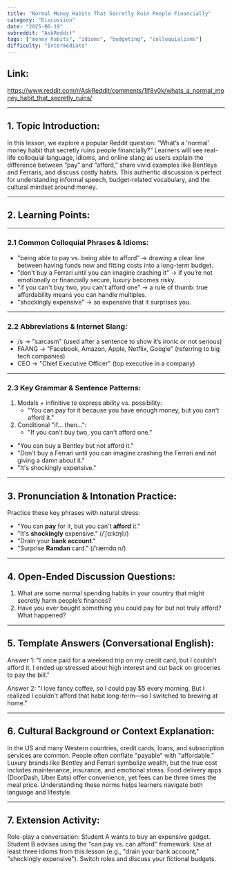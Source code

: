 ```yaml
---
title: "Normal Money Habits That Secretly Ruin People Financially"
category: "Discussion"
date: "2025-06-19"
subreddit: "AskReddit"
tags: ["money habits", "idioms", "budgeting", "colloquialisms"]
difficulty: "Intermediate"
---
```


## Link:
https://www.reddit.com/r/AskReddit/comments/1lf8v0k/whats_a_normal_money_habit_that_secretly_ruins/

---
## 1. Topic Introduction:
In this lesson, we explore a popular Reddit question: “What’s a 'normal' money habit that secretly ruins people financially?” Learners will see real-life colloquial language, idioms, and online slang as users explain the difference between “pay” and “afford,” share vivid examples like Bentleys and Ferraris, and discuss costly habits. This authentic discussion is perfect for understanding informal speech, budget-related vocabulary, and the cultural mindset around money.

---
## 2. Learning Points:

---
### 2.1 Common Colloquial Phrases & Idioms:
- "being able to pay vs. being able to afford" → drawing a clear line between having funds now and fitting costs into a long-term budget.
- "don't buy a Ferrari until you can imagine crashing it" → if you’re not emotionally or financially secure, luxury becomes risky.
- "if you can't buy two, you can't afford one" → a rule of thumb: true affordability means you can handle multiples.
- "shockingly expensive" → so expensive that it surprises you.

---
### 2.2 Abbreviations & Internet Slang:
- /s → "sarcasm" (used after a sentence to show it’s ironic or not serious)
- FAANG → "Facebook, Amazon, Apple, Netflix, Google" (referring to big tech companies)
- CEO → "Chief Executive Officer" (top executive in a company)

---
### 2.3 Key Grammar & Sentence Patterns:
1. Modals + infinitive to express ability vs. possibility:
   - "You can pay for it because you have enough money, but you can't afford it."  
2. Conditional "if... then...":
   - "If you can't buy two, you can't afford one."  

- "You can buy a Bentley but not afford it."  
- "Don't buy a Ferrari until you can imagine crashing the Ferrari and not giving a damn about it."  
- "It's shockingly expensive."

---
## 3. Pronunciation & Intonation Practice:
Practice these key phrases with natural stress:

- "You can **pay** for it, but you can't **afford** it."  
- "It's **shockingly** expensive." (/ˈʃɑːkɪŋli/)  
- "Drain your **bank account**."  
- "Surprise **Ramdan** card." (/ˈræmdɑːn/)

---
## 4. Open-Ended Discussion Questions:
1. What are some normal spending habits in your country that might secretly harm people’s finances?  
2. Have you ever bought something you could pay for but not truly afford? What happened?

---
## 5. Template Answers (Conversational English):
Answer 1:
"I once paid for a weekend trip on my credit card, but I couldn’t afford it. I ended up stressed about high interest and cut back on groceries to pay the bill."

Answer 2:
"I love fancy coffee, so I could pay $5 every morning. But I realized I couldn't afford that habit long-term—so I switched to brewing at home."

---
## 6. Cultural Background or Context Explanation:
In the US and many Western countries, credit cards, loans, and subscription services are common. People often conflate "payable" with "affordable." Luxury brands like Bentley and Ferrari symbolize wealth, but the true cost includes maintenance, insurance, and emotional stress. Food delivery apps (DoorDash, Uber Eats) offer convenience, yet fees can be three times the meal price. Understanding these norms helps learners navigate both language and lifestyle.

---
## 7. Extension Activity:
Role-play a conversation: Student A wants to buy an expensive gadget. Student B advises using the "can pay vs. can afford" framework. Use at least three idioms from this lesson (e.g., "drain your bank account," "shockingly expensive"). Switch roles and discuss your fictional budgets.